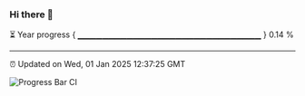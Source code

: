 ### Hi there 👋

⏳ Year progress { ▁▁▁▁▁▁▁▁▁▁▁▁▁▁▁▁▁▁▁▁▁▁▁▁▁▁▁▁▁▁ } 0.14 %

---

⏰ Updated on Wed, 01 Jan 2025 12:37:25 GMT

![Progress Bar CI](https://github.com/liununu/liununu/workflows/Progress%20Bar%20CI/badge.svg)
